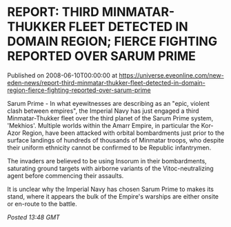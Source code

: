 # REPORT: THIRD MINMATAR-THUKKER FLEET DETECTED IN DOMAIN REGION; FIERCE FIGHTING REPORTED OVER SARUM PRIME
Published on 2008-06-10T00:00:00 at https://universe.eveonline.com/new-eden-news/report-third-minmatar-thukker-fleet-detected-in-domain-region-fierce-fighting-reported-over-sarum-prime

Sarum Prime - In what eyewitnesses are describing as an "epic, violent clash between empires", the Imperial Navy has just engaged a third Minmatar-Thukker fleet over the third planet of the Sarum Prime system, 'Mekhios'. Multiple worlds within the Amarr Empire, in particular the Kor-Azor Region, have been attacked with orbital bombardments just prior to the surface landings of hundreds of thousands of Minmatar troops, who despite their uniform ethnicity cannot be confirmed to be Republic infantrymen. 

The invaders are believed to be using Insorum in their bombardments, saturating ground targets with airborne variants of the Vitoc-neutralizing agent before commencing their assaults. 

It is unclear why the Imperial Navy has chosen Sarum Prime to makes its stand, where it appears the bulk of the Empire's warships are either onsite or en-route to the battle. 

_Posted 13:48 GMT_
